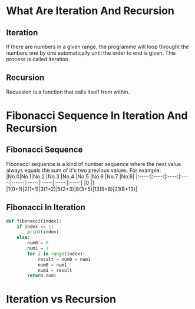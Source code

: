 # What Are Iteration And Recursion

## Iteration

If there are numbers in a given range, the programme will loop throught the numbers one by one automatically until the order to end is given. This process is called iteration.

## Recursion

Recuesion is a function that calls itself from within.

# Fibonacci Sequence In Iteration And Recursion

## Fibonacci Sequence

Fibonacci sequence is a kind of number sequence where the next value always equals the sum of it's two previous values. For example:
|No.0|No.1|No.2   |No.3 |No.4  |No.5  |No.6  |No.7  |No.8|
|:----:|:----:|:----:|:----:|:----:|:----:|:----:|:----:|:----:|
|0    |1  |1(0+1)|2(1+1)|3(1+2)|5(2+3)|8(3+5)|13(5+8)|21(8+13)|
## Fibonacci In Iteration

```py
def fibonacci(index):
    if index <= 1:
        print(index)
    else:
        num0 = 0
        num1 = 1
        for i in range(index):
            result = num0 + num1
            num0 = num1
            num1 = result
        return num1
```

# Iteration vs Recursion
